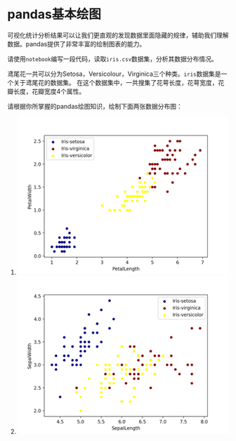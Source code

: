 # pandas基本绘图

可视化统计分析结果可以让我们更直观的发现数据里面隐藏的规律，辅助我们理解数据。pandas提供了非常丰富的绘制图表的能力。

请使用`notebook`编写一段代码，读取`iris.csv`数据集，分析其数据分布情况。

鸢尾花一共可以分为Setosa，Versicolour，Virginica三个种类。`iris`数据集是一个关于鸢尾花的数据集。
在这个数据集中，一共搜集了花萼长度，花萼宽度，花瓣长度，花瓣宽度4个属性。

请根据你所掌握的pandas绘图知识，绘制下面两张数据分布图：

1. ![花瓣特征与鸢尾花类型分布](petal_width_and_length.png)
2. ![花萼特征与鸢尾花类型分布](sepal_width_and_length.png)

